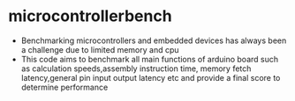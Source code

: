 # microcontrollerbench
- Benchmarking microcontrollers and embedded devices has always been a challenge due to limited memory and cpu 
- This code aims to benchmark all main functions of arduino board such as calculation speeds,assembly instruction time, memory fetch latency,general pin input output latency etc and provide a final score to determine performance
